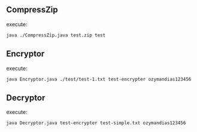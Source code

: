 ## CompressZip

execute:
```bash
java ./CompressZip.java test.zip test
```

## Encryptor

execute:
```bash
java Encryptor.java ./test/test-1.txt test-encrypter ozymandias123456
```

## Decryptor

execute:
```bash
java Decryptor.java test-encrypter test-simple.txt ozymandias123456
```